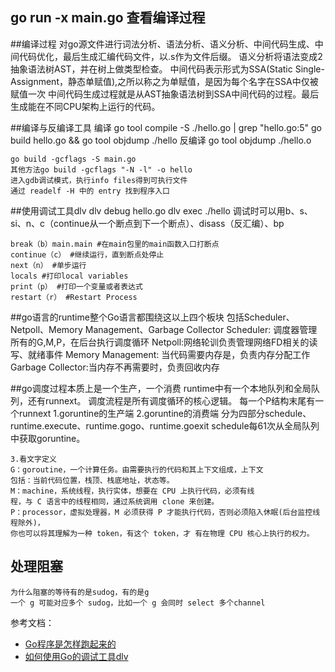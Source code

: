 ##  go run -x main.go 查看编译过程

##编译过程
    对go源文件进行词法分析、语法分析、语义分析、中间代码生成、中间代码优化，最后生成汇编代码文件，以.s作为文件后缀。
    语义分析将语法变成2抽象语法树AST，并在树上做类型检查。
    中间代码表示形式为SSA(Static Single-Assignment，静态单赋值),之所以称之为单赋值，是因为每个名字在SSA中仅被赋值一次
    中间代码生成过程就是从AST抽象语法树到SSA中间代码的过程。最后生成能在不同CPU架构上运行的代码。

##编译与反编译工具
    编译 go tool compile -S  ./hello.go | grep "hello.go:5"
    go build hello.go && go tool objdump ./hello
    反编译 go tool objdump ./hello.o

    go build -gcflags -S main.go
    其他方法go build -gcflags "-N -l" -o hello
    进入gdb调试模式，执行info files得到可执行文件
    通过 readelf -H 中的 entry 找到程序⼊⼝

##使用调试工具dlv
    dlv debug hello.go
    dlv exec ./hello
    调试时可以用b、s、si、n、c（continue从一个断点到下一个断点）、disass（反汇编）、bp

    break（b）main.main #在main包里的main函数入口打断点
    continue（c） #继续运行，直到断点处停止
    next（n） #单步运行
    locals #打印local variables
    print（p） #打印一个变量或者表达式
    restart（r） #Restart Process

##go语言的runtime整个Go语言都围绕这以上四个板块
    包括Scheduler、Netpoll、Memory Management、Garbage Collector
    Scheduler: 调度器管理所有的G,M,P，在后台执行调度循环
    Netpoll:网络轮训负责管理网络FD相关的读写、就绪事件
    Memory Management: 当代码需要内存是，负责内存分配工作
    Garbage Collector:当内存不再需要时，负责回收内存


##go调度过程本质上是一个生产，一个消费
    runtime中有一个本地队列和全局队列，还有runnext。
    调度流程是所有调度循环的核心逻辑。
    每一个P结构末尾有一个runnext
    1.goruntine的生产端
    2.goruntine的消费端
    分为四部分schedule、runtime.execute、runtime.gogo、runtime.goexit
    schedule每61次从全局队列中获取goruntine。

    3.看文字定义
    G：goroutine，⼀个计算任务。由需要执⾏的代码和其上下⽂组成，上下⽂
    包括：当前代码位置，栈顶、栈底地址，状态等。
    M：machine，系统线程，执⾏实体，想要在 CPU 上执⾏代码，必须有线
    程，与 C 语⾔中的线程相同，通过系统调⽤ clone 来创建。
    P：processor，虚拟处理器，M 必须获得 P 才能执⾏代码，否则必须陷⼊休眠(后台监控线程除外)，
    你也可以将其理解为⼀种 token，有这个 token，才 有在物理 CPU 核⼼上执⾏的权⼒。

## 处理阻塞
    为什么阻塞的等待有的是sudog，有的是g
    ⼀个 g 可能对应多个 sudog，⽐如⼀个 g 会同时 select 多个channel

参考文档：
- [Go程序是怎样跑起来的](https://www.cnblogs.com/sunsky303/p/11131263.html)
- [如何使用Go的调试工具dlv](https://zhuanlan.zhihu.com/p/126183467)




